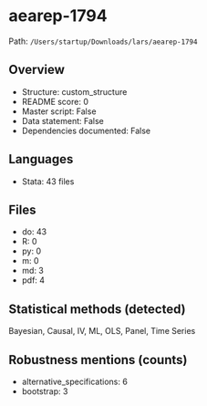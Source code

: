 # aearep-1794

Path: `/Users/startup/Downloads/lars/aearep-1794`

## Overview
- Structure: custom_structure
- README score: 0
- Master script: False
- Data statement: False
- Dependencies documented: False

## Languages
- Stata: 43 files

## Files
- do: 43
- R: 0
- py: 0
- m: 0
- md: 3
- pdf: 4

## Statistical methods (detected)
Bayesian, Causal, IV, ML, OLS, Panel, Time Series

## Robustness mentions (counts)
- alternative_specifications: 6
- bootstrap: 3